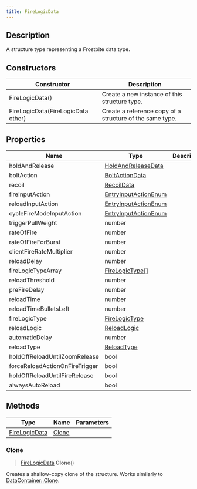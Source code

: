 ```yaml
---
title: FireLogicData
---
```

## Description

A structure type representing a Frostbite data type.

## Constructors

| Constructor                        | Description                                              |
| ---------------------------------- | -------------------------------------------------------- |
| FireLogicData()                    | Create a new instance of this structure type.            |
| FireLogicData(FireLogicData other) | Create a reference copy of a structure of the same type. |

## Properties

| Name                           | Type                                         | Description |
| ------------------------------ | -------------------------------------------- | ----------- |
| holdAndRelease                 | [HoldAndReleaseData](/vext/ref/fb/holdandreleasedata/)     |             |
| boltAction                     | [BoltActionData](/vext/ref/fb/boltactiondata/)             |             |
| recoil                         | [RecoilData](/vext/ref/fb/recoildata/)                     |             |
| fireInputAction                | [EntryInputActionEnum](/vext/ref/fb/entryinputactionenum/) |             |
| reloadInputAction              | [EntryInputActionEnum](/vext/ref/fb/entryinputactionenum/) |             |
| cycleFireModeInputAction       | [EntryInputActionEnum](/vext/ref/fb/entryinputactionenum/) |             |
| triggerPullWeight              | number                                       |             |
| rateOfFire                     | number                                       |             |
| rateOfFireForBurst             | number                                       |             |
| clientFireRateMultiplier       | number                                       |             |
| reloadDelay                    | number                                       |             |
| fireLogicTypeArray             | [FireLogicType](/vext/ref/fb/firelogictype/)\[\]           |             |
| reloadThreshold                | number                                       |             |
| preFireDelay                   | number                                       |             |
| reloadTime                     | number                                       |             |
| reloadTimeBulletsLeft          | number                                       |             |
| fireLogicType                  | [FireLogicType](/vext/ref/fb/firelogictype/)               |             |
| reloadLogic                    | [ReloadLogic](/vext/ref/fb/reloadlogic/)                   |             |
| automaticDelay                 | number                                       |             |
| reloadType                     | [ReloadType](/vext/ref/fb/reloadtype/)                     |             |
| holdOffReloadUntilZoomRelease  | bool                                         |             |
| forceReloadActionOnFireTrigger | bool                                         |             |
| holdOffReloadUntilFireRelease  | bool                                         |             |
| alwaysAutoReload               | bool                                         |             |

## Methods

| Type                           | Name            | Parameters |
| ------------------------------ | --------------- | ---------- |
| [FireLogicData](/vext/ref/fb/firelogicdata/) | [Clone](#clone) |            |

### Clone

> [FireLogicData](/vext/ref/fb/firelogicdata/) **Clone**()

Creates a shallow-copy clone of the structure. Works similarly to [DataContainer::Clone](/vext/ref/shared/class/datacontainer#clone).
